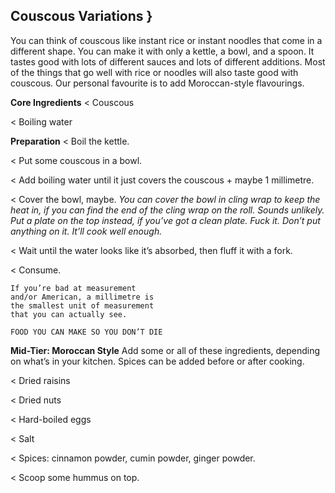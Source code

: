 ## Couscous Variations }

You can think of couscous like instant rice or instant noodles that come in
a different shape. You can make it with only a kettle, a bowl, and a spoon.
It tastes good with lots of different sauces and lots of different additions.
Most of the things that go well with rice or noodles will also taste good with
couscous. Our personal favourite is to add Moroccan-style flavourings.

**Core Ingredients**
< Couscous

< Boiling water

**Preparation**
< Boil the kettle.

< Put some couscous in a bowl.

< Add boiling water until it just covers the couscous + maybe 1 millimetre.

< Cover the bowl, maybe.
_You can cover the bowl in
cling wrap to keep the heat
in, if you can find the end of
the cling wrap on the roll.
Sounds unlikely. Put a plate
on the top instead, if you’ve
got a clean plate. Fuck it.
Don’t put anything on it.
It’ll cook well enough._

< Wait until the water
looks like it’s absorbed,
then fluff it with a fork.

< Consume.

```
If you’re bad at measurement
and/or American, a millimetre is
the smallest unit of measurement
that you can actually see.
```

```
FOOD YOU CAN MAKE SO YOU DON’T DIE
```
**Mid-Tier: Moroccan Style**
Add some or all of these ingredients, depending on what’s in your kitchen.
Spices can be added before or after cooking.

< Dried raisins

< Dried nuts

< Hard-boiled eggs

< Salt

< Spices: cinnamon powder, cumin powder, ginger powder.

< Scoop some hummus on top.